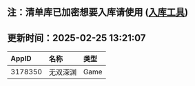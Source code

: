 ## 注：清单库已加密想要入库请使用 ([入库工具](https://github.com/BlankTMing/ManifestAutoUpdate/releases))

## 更新时间：2025-02-25 13:21:07
| AppID | 名称 | 类型  |
| :-------------------- | :----------------------------- | :----------- |
| 3178350 | 无双深渊| Game |
